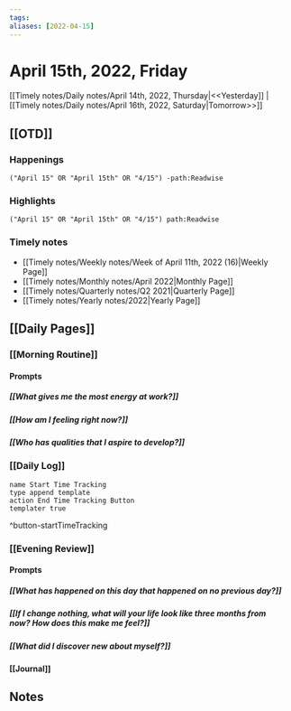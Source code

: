 ```yaml
---
tags:
aliases: [2022-04-15]
---
```


# April 15th, 2022, Friday

[[Timely notes/Daily notes/April 14th, 2022, Thursday|<<Yesterday]] | [[Timely notes/Daily notes/April 16th, 2022, Saturday|Tomorrow>>]]

## [[OTD]]

### Happenings

```query
("April 15" OR "April 15th" OR "4/15") -path:Readwise
```

### Highlights

```query
("April 15" OR "April 15th" OR "4/15") path:Readwise
```

### Timely notes
- [[Timely notes/Weekly notes/Week of April 11th, 2022 (16)|Weekly Page]]
- [[Timely notes/Monthly notes/April 2022|Monthly Page]]
- [[Timely notes/Quarterly notes/Q2 2021|Quarterly Page]]
- [[Timely notes/Yearly notes/2022|Yearly Page]]

## [[Daily Pages]]

### [[Morning Routine]]

#### Prompts

##### [[What gives me the most energy at work?]]

##### [[How am I feeling right now?]]

##### [[Who has qualities that I aspire to develop?]]

### [[Daily Log]]

```button
name Start Time Tracking
type append template
action End Time Tracking Button
templater true
```
^button-startTimeTracking

### [[Evening Review]]

#### Prompts

##### [[What has happened on this day that happened on no previous day?]]

##### [[If I change nothing, what will your life look like three months from now? How does this make me feel?]]

##### [[What did I discover new about myself?]]

#### [[Journal]]

## Notes
